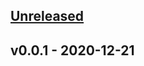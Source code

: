 ## [Unreleased]


## v0.0.1 - 2020-12-21

[Unreleased]: https://bitbucket.org/finaccelteam/terraform-modules-gcp-firewall/src/master/compare/HEAD..v0.0.1
